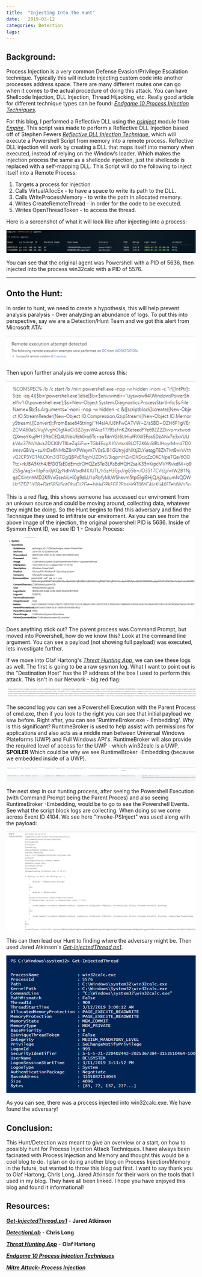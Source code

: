 ```yaml
---
title:  "Injecting Into The Hunt"
date:   2019-03-12
categories: Detection
tags: 
---
```

Background:
---
Process Injection is a very common Defense Evasion/Privilege Escalation technique. Typically this will include injecting custom code into another processes address space.
There are many different routes one can go when it comes to the actual procedure of doing this attack. You can have Shellcode Injection, DLL Injection, Thread Hijacking, etc. Really good article for different technique types can be found: *[Endgame 10 Process Injection Techniques](https://www.endgame.com/blog/technical-blog/ten-process-injection-techniques-technical-survey-common-and-trending-process)*.

For this blog, I performed a Reflective DLL using the *[psinject](https://github.com/EmpireProject/Empire/blob/dev/lib/modules/powershell/management/psinject.py)* module from *[Empire](https://github.com/EmpireProject/Empire)*. This script was made to perform a Reflective DLL Injection based off of Stephen Fewers *[Reflective DLL Injection Technique](https://github.com/stephenfewer/ReflectiveDLLInjection)*, which will execute a Powershell Script from memory into a remote process. 
Reflective DLL injection will work by creating a DLL that maps itself into memory when executed, instead of relying on the Window’s loader. Which makes the injection process the same as a shellcode injection, just the shellcode is replaced with a self-mapping DLL. 
This Script will do the following to inject itself into a Remote Process:

1. Targets a process for injection
2. Calls VirtualAllocEx - to have a space to write its path to the DLL.
3. Calls WriteProcessMemory - to write the path in allocated memory.
4. Writes CreateRemoteThread - in order for the code to be executed.
5. Writes OpenThreadToken - to access the thread.

Here is a screenshot of what it will look like after injecting into a process:

![injection](/images/Injection.png)

You can see that the original agent was Powershell with a PID of 5636, then injected into the process win32calc with a PID of 5576.

---
Onto the Hunt:
---
In order to hunt, we need to create a hypothesis, this will help prevent analysis paralysis - Over analyzing an abundance of logs. To put this into perspective, say we are a Detection/Hunt Team and we got this alert from Microsoft ATA:

![Microsoft-ATA](/images/ATA.png)

Then upon further analysis we come across this:

![ATA](/images/ATA2.png)

This is a red flag, this shows someone has accessed our enviroment from an unkown source and could be moving around, collecting data, whatever they might be doing. So the Hunt begins to find this adversary and find the Technique they used to infiltrate our enviroment. 
As you can see from the above image of the injection, the original powershell PID is 5636. Inside of Sysmon Event ID, we see ID 1 - Create Process: 

![SYSMON](/images/cmd.png)

Does anything stick out? The parent process was Command Prompt, but moved into Powershell, how do we know this? Look at the command line argument.  You can see a payload (not showing full payload) was executed, lets investigate further. 

If we move into Olaf Hartong's *[Threat Hunting App](https://github.com/olafhartong/ThreatHunting)*, we can see these logs as well. The first is going to be a raw sysmon log. What I want to point out is the "Destination Host" has the IP address of the box I used to perform this attack. This isn't in our Network - big red flag: 

![ThreatRAW](/images/Injection-Raw-Sysmon.png)

The second log you can see a Powershell Execution with the Parent Process of cmd.exe, then if you look to the right you can see that initial payload we saw before. Right after, you can see 'RuntimeBroker.exe - Embedding'. 
Why is this significant? RuntimeBroker is used to help assist with permissions for applications and also acts as a middle man between Universal Windows Plateforms (UWP) and Full Windows API's. RuntimeBroker will also provide the required level of access for the UWP - which win32calc is a UWP. **SPOILER**
Which could be why we see RuntimeBroker -Embedding (because we embedded inside of a UWP).

![Threat-Hunting-Runtime](/images/Runtime.png)

The next step in our hunting process, after seeing the Powershell Execution (with Command Prompt being the Parent Proces) and also seeing RuntimeBroker -Embedding, would be to go to see the Powershell Events. See what the script block logs are collecting. When doing so we come across Event ID 4104. We see here "Invoke-PSInject" was used along with the payload:

![Powershell-Invoke](/images/Invoke.png)

This can then lead our Hunt to finding where the adversary might be. Then used Jared Atkinson's *[Get-InjectedThread.ps1](https://gist.github.com/jaredcatkinson/23905d34537ce4b5b1818c3e6405c1d2)*.

![Get-InjectedThread](/images/Get-InjectedThread.png)

As you can see, there was a process injected into win32calc.exe. We have found the adversary! 

Conclusion:
---
This Hunt/Detection was meant to give an overview or a start, on how to possibly hunt for Process Injection Attack Techniques. I have always been facinated with Process Injection and Memory and thought this would be a cool blog to do. I plan on doing another blog on Process Injection/Memory in the future, but wanted to throw this blog out first. 
I want to say thank you to Olaf Hartong, Chris Long, Jared Atkinson for their work on the tools that I used in my blog. They have all been linked. I hope you have enjoyed this blog and found it informational! 

Resources:
---
***[Get-InjectedThread.ps1](https://gist.github.com/jaredcatkinson/23905d34537ce4b5b1818c3e6405c1d2)*** - **Jared Atkinson**

***[DetectionLab](https://github.com/clong/DetectionLab)*** - **Chris Long**

***[Threat Hunting App](https://github.com/olafhartong/ThreatHunting)*** - **Olaf Hartong**

***[Endgame 10 Process Injection Techniques](https://www.endgame.com/blog/technical-blog/ten-process-injection-techniques-technical-survey-common-and-trending-process)***

***[Mitre Attack- Process Injection](https://attack.mitre.org/techniques/T1055/)***
